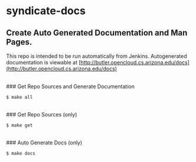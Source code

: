 # syndicate-docs
## Create Auto Generated Documentation and Man Pages.


This repo is intended to be run automatically from Jenkins.  Autogenerated documentation is viewable at 
[http://butler.opencloud.cs.arizona.edu/docs](http://butler.opencloud.cs.arizona.edu/docs)

<br>
### Get Repo Sources and Generate Documentation

```
$ make all
```
<br>
### Get Repo Sources (only)

```
$ make get
```
<br>
### Auto Generate Docs (only)

```
$ make docs
```
